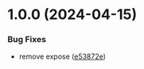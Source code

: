 # 1.0.0 (2024-04-15)


### Bug Fixes

* remove expose ([e53872e](https://github.com/muchasxmaracas/gallowhead/commit/e53872e6f7b5aea8aed0fd8d2faa832705a590cf))

